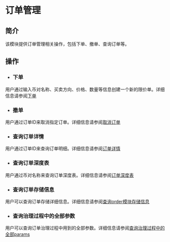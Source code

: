 # 订单管理

## 简介
该模块提供订单管理相关操作，包括下单、撤单、查询订单等。

## 操作

- ### 下单
用户通过输入币对名称、买卖方向、价格、数量等信息创建一个新的限价单。详细信息请参阅[下单](../getting-start/command/order.md#11-)

- ### 撤单
用户通过订单ID来取消指定订单。详细信息请参阅[取消订单](../getting-start/command/order.md#12-)

- ### 查询订单详情
用户通过订单ID来查询订单明细。详细信息请参阅[订单详情](../getting-start/command/order.md#21-)

- ### 查询订单深度表
用户通过币对名称来查询订单深度表。详细信息请参阅[订单深度表](../getting-start/command/order.md#22-)

- ### 查询订单存储信息
用户可以查询订单存储详细信息。详细信息请参阅[查询order模块存储信息](../getting-start/command/order.md#23-order)

- ### 查询治理过程中的全部参数
用户可以查询订单治理过程中用到的全部参数。详细信息请参阅[查询治理过程中的全部params](../getting-start/command/order.md#24-params)


